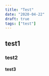 ```yaml
---
title: "Test"
date: "2020-04-22"
draft: true
tags: ["test"]
---
```


## test1
### test2
#### test3

